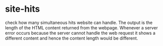 site-hits
=========

check how many simultaneous hits website can handle.
The output is the length of the HTML content returned from the webpage. Whenever a server error occurs because the server cannot handle the web request it shows a different content and hence the content length would be different.